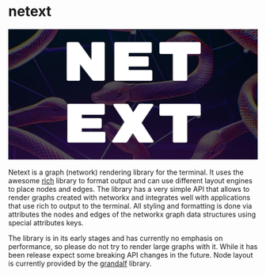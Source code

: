 # netext

![](logo.jpg)

Netext is a graph (network) rendering library for the terminal. It uses the awesome [rich](https://rich.readthedocs.io/en/stable/introduction.html) library to format output and can use different layout engines to place nodes and edges. The library has a very simple API that allows to render graphs created with networkx and integrates well with applications that use rich to output to the terminal. All styling and formatting is done via attributes the nodes and edges of the networkx graph data structures using special attributes keys.

The library is in its early stages and has currently no emphasis on performance, so please do not try to render large graphs with it. While it has been release expect some breaking API changes in the future. Node layout is currently provided by the [grandalf](https://github.com/bdcht/grandalf) library.
